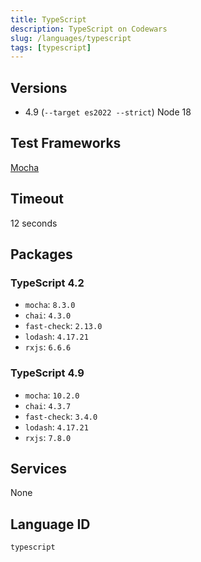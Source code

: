 ```yaml
---
title: TypeScript
description: TypeScript on Codewars
slug: /languages/typescript
tags: [typescript]
---
```



## Versions

- 4.9 (`--target es2022 --strict`) Node 18

## Test Frameworks
[Mocha](http://mochajs.org/)

## Timeout
12 seconds

## Packages

### TypeScript 4.2

- `mocha`: `8.3.0`
- `chai`: `4.3.0`
- `fast-check`: `2.13.0`
- `lodash`: `4.17.21`
- `rxjs`: `6.6.6`

### TypeScript 4.9

- `mocha`: `10.2.0`
- `chai`: `4.3.7`
- `fast-check`: `3.4.0`
- `lodash`: `4.17.21`
- `rxjs`: `7.8.0`

## Services
None

## Language ID
`typescript`
